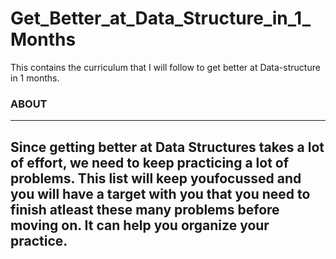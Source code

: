 # Get_Better_at_Data_Structure_in_1_Months
This contains the curriculum that I will follow to get better at Data-structure  in 1 months.


 ### **ABOUT** 
------------
**Since getting better at Data Structures takes a lot of effort, we need to keep practicing a lot of problems. This list will keep youfocussed and you will have a target with you that you need to finish atleast these many problems before moving on. It can help you
organize your practice.**
------------
